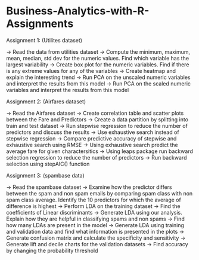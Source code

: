 # Business-Analytics-with-R-Assignments


Assignment 1: (Utilites dataset)

-> Read the data from utilities dataset
-> Compute the minimum, maximum, mean, median, std dev for the numeric values. Find which variable has the largest
   variability
-> Create box plot for the numeric variables. Find if there is any extreme values for any of the variables
-> Create heatmap and explain the interesting trend
-> Run PCA on the unscaled numeric variables and interpret the results from this model
-> Run PCA on the scaled numeric variables and interpret the results from this model


Assignment 2: (Airfares dataset)

-> Read the Airfares dataset
-> Create correlation table and scatter plots between the Fare and Predictors 
-> Create a data partition by splitting into train and test dataset
-> Run stepwise regression to reduce the number of predictors and discuss the results
-> Use exhaustive search instead of stepwise regression 
-> Compare predictive accuracy of stepwise and exhaustive search using RMSE
-> Using exhaustive search predict the average fare for given charactersitics
-> Using leaps package run backward selection regression to reduce the number of predictors
-> Run backward selection using stepAIC() function  

Assignment 3: (spambase data)

-> Read the spambase dataset
-> Examine how the predictor differs between the spam and non spam emails by comparing spam class with non spam class average. Identify the 10 predictors for which the average      of difference is highest
-> Perform LDA on the training dataset
-> Find the coefficients of Linear discriminants
-> Generate LDA using our analysis. Explain how they are helpful in classifying spams and non spams
-> Find how many LDAs are present in the model
-> Generate LDA using training and validation data and find what information is presented in the plots
-> Generate confusion matrix and calculate the specificity and sensitivity
-> Generate lift and decile charts for the validation datasets
-> Find accuracy by changing the probability threshold

   

